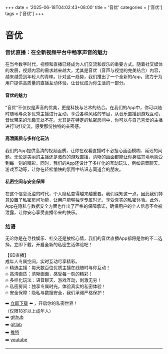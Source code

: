 +++
date = '2025-06-18T04:02:43+08:00'
title = '音优'
categories = ['音优']
tags = ['音优']
+++

# 音优

### 音优直播：在全新视频平台中畅享声音的魅力

在当今数字时代，视频和直播已经成为人们交流和娱乐的重要方式。随着社交媒体的发展，视频内容的需求越来越大，尤其是音优（音声与视觉的完美结合）内容，越来越受到年轻人的青睐。针对这一趋势，我们推出了一个全新的App，致力于为用户提供高质量的直播互动体验，让音优成为你生活的一部分。

#### 音优的魅力

“音优”不仅仅是声音的优美，更是科技与艺术的结合。在我们的App中，你可以随时随地与众多优秀主播进行互动，享受各种风格的节目，从音乐直播到游戏互动，音优带来的乐趣无处不在。尤其是在特定的私密房间中，你可以与自己喜爱的主播进行1对1交流，感受那份独特的亲密感。

#### 高清画质与多样化玩法

我们的App提供高清的视频画质，让你在观看直播时不必担心画面模糊、延迟的问题。无论是美丽的主播还是激烈的游戏直播，清晰的画面都能让你身临其境地感受到每一刻的精彩。同时，我们的App还设计了多样化的互动玩法，例如语音聊天、游戏互动等，让你在轻松愉快的氛围中结识志同道合的朋友。

#### 私密空间与安全保障

在这个信息泛滥的时代，个人隐私变得越来越重要。我们深知这一点，因此我们特意设置了私密房间功能，让用户能够独享专属时光，享受真实的私密体验。此外，App在隐私与数据安全方面也作出了严格的保障承诺，确保用户的个人信息不会被泄露，让你安心享受直播带来的快乐。

### 结语

无论你是在寻找娱乐、社交还是放松心情，我们的音优直播App都将是你的不二选择。立即下载，开启全新的私密生活体验吧！

【6D直播】  
成年人专属空间，实时互动尽享精彩。  
🔥 精选主播：每天数百位优质主播在线随时与你互动！  
🔥 高清画质：清晰画面，感受每一刻的精彩！  
🔥 多样化玩法：语音聊天、游戏互动，刺激无穷！  
🔥 私密房间：独享专属时光，体验真实的私密体验！  
🔥 安全保障：隐私与数据安全，我们承诺严格保护！  

➡️ [立即下载](https://down123.s3.ap-east-1.amazonaws.com/down/down.html?channelCode=blog) ⬅️ ，开启你的私密世界！  
（仅限18岁以上成年人）  
➡️ [github](https://aldult-live.github.io/)  
➡️ [gitlab](https://seo-09598d.gitlab.io/)  
➡️ [推特](https://x.com/wegame33)  
➡️ [youtube](https://www.youtube.com/@6Dlive)  

---
